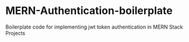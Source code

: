 # MERN-Authentication-boilerplate
Boilerplate code for implementing jwt token authentication in MERN Stack Projects
